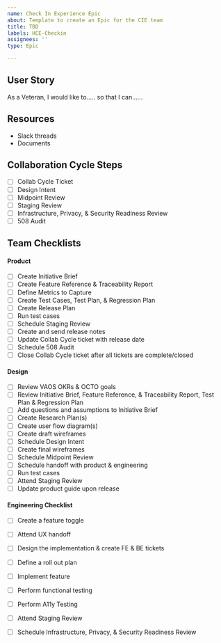 ```yaml
---
name: Check In Experience Epic
about: Template to create an Epic for the CIE team
title: TBD
labels: HCE-Checkin
assignees: ''
type: Epic

---
```


## User Story
As a Veteran, I would like to..... so that I can......

## Resources
 - Slack threads
 - Documents

## Collaboration Cycle Steps
- [ ] Collab Cycle Ticket
- [ ] Design Intent
- [ ] Midpoint Review
- [ ] Staging Review
- [ ] Infrastructure, Privacy, & Security Readiness Review
- [ ] 508 Audit

## Team Checklists

#### Product
- [ ] Create Initiative Brief
- [ ] Create Feature Reference & Traceability Report
- [ ] Define Metrics to Capture
- [ ] Create Test Cases, Test Plan, & Regression Plan
- [ ] Create Release Plan
- [ ] Run test cases
- [ ] Schedule Staging Review
- [ ] Create and send release notes
- [ ] Update Collab Cycle ticket with release date
- [ ] Schedule 508 Audit
- [ ] Close Collab Cycle ticket after all tickets are complete/closed

#### Design
- [ ] Review VAOS OKRs & OCTO goals
- [ ] Review Initiative Brief, Feature Reference, & Traceability Report, Test Plan & Regression Plan
- [ ] Add questions and assumptions to Initiative Brief
- [ ] Create Research Plan(s)
- [ ] Create user flow diagram(s)
- [ ] Create draft wireframes 
- [ ] Schedule Design Intent
- [ ] Create final wireframes 
- [ ] Schedule Midpoint Review
- [ ] Schedule handoff with product & engineering
- [ ] Run test cases
- [ ] Attend Staging Review
- [ ] Update product guide upon release

#### Engineering Checklist 
- [ ] Create a feature toggle
- [ ] Attend UX handoff
- [ ] Design the implementation & create FE & BE tickets
- [ ] Define a roll out plan 
- [ ] Implement feature
- [ ] Perform functional testing
- [ ] Perform A11y Testing
- [ ] Attend Staging Review
- [ ] Schedule Infrastructure, Privacy, & Security Readiness Review

